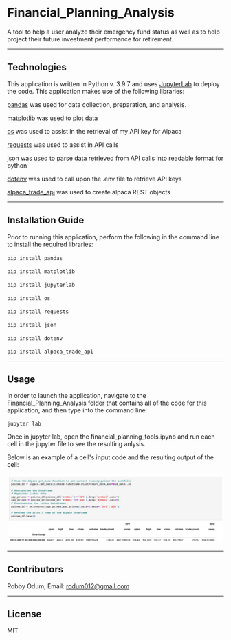 # Financial_Planning_Analysis
A tool to help a user analyze their emergency fund status as well as to help project their future investment performance for retirement.


---

## Technologies

This application is written in Python v. 3.9.7 and uses [JupyterLab](https://jupyter.org/) to deploy the code. This application makes use of
 the following libraries:


[pandas](https://pandas.pydata.org/docs/) was used for data collection, preparation, and analysis.

[matplotlib](https://matplotlib.org/stable/index.html) was used to plot data

[os](https://docs.python.org/3/library/os.html) was used to assist in the retrieval of my API key for Alpaca

[requests](https://docs.python-requests.org/en/latest/) was used to assist in API calls

[json](https://docs.python.org/3/library/json.html) was used to parse data retrieved from API calls into readable format for python

[dotenv](https://pypi.org/project/python-dotenv/) was used to call upon the .env file to retrieve API keys

[alpaca_trade_api](https://pypi.org/project/alpaca-trade-api/) was used to create alpaca REST objects


---

## Installation Guide

Prior to running this application, perform the following in the command line to install the required libraries:

`pip install pandas`

`pip install matplotlib`

`pip install jupyterlab`

`pip install os`

`pip install requests`

`pip install json`

`pip install dotenv`

`pip install alpaca_trade_api`

---

## Usage

In order to launch the application, navigate to the Financial_Planning_Analysis folder that contains all of the code for this application, and then type into the command line:

```
jupyter lab
```

Once in jupyter lab, open the financial_planning_tools.ipynb and run each cell in the jupyter file to see the resulting anlysis.

Below is an example of a cell's input code and the resulting output of the cell:

![Output](Images/output.png)

---

## Contributors

Robby Odum, Email: rodum012@gmail.com

---

## License

MIT